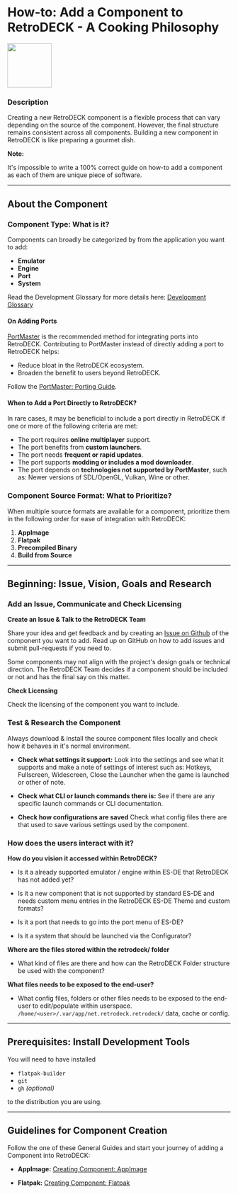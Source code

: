 # How-to: Add a Component to RetroDECK - A Cooking Philosophy

<img src="../../../wiki_icons/pixelitos/cs-extensions.png" width="100">

### Description

Creating a new RetroDECK component is a flexible process that can vary depending on the source of the component. However, the final structure remains consistent across all components. Building a new component in RetroDECK is like preparing a gourmet dish.

**Note:** 

It's impossible to write a 100% correct guide on how-to add a component as each of them are unique piece of software.

---

## About the Component

### Component Type: What is it?

Components can broadly be categorized by from the application you want to add:

- **Emulator**
- **Engine**
- **Port**
- **System**

Read the Development Glossary for more details here: [Development Glossary](../development-glossary.md) 

#### On Adding Ports

[PortMaster](https://portmaster.games/) is the recommended method for integrating ports into RetroDECK. Contributing to PortMaster instead of directly adding a port to RetroDECK helps:

- Reduce bloat in the RetroDECK ecosystem.
- Broaden the benefit to users beyond RetroDECK.

Follow the [PortMaster: Porting Guide](https://portmaster.games/porting.html).

#### When to Add a Port Directly to RetroDECK?

In rare cases, it may be beneficial to include a port directly in RetroDECK if one or more of the following criteria are met:

- The port requires **online multiplayer** support.
- The port benefits from **custom launchers**.
- The port needs **frequent or rapid updates**.
- The port supports **modding or includes a mod downloader**.
- The port depends on **technologies not supported by PortMaster**, such as: Newer versions of SDL/OpenGL, Vulkan, Wine or other.


### Component Source Format: What to Prioritize?

When multiple source formats are available for a component, prioritize them in the following order for ease of integration with RetroDECK:

1. **AppImage**
2. **Flatpak**
3. **Precompiled Binary**
4. **Build from Source**

---

## Beginning: Issue, Vision, Goals and Research

### Add an Issue, Communicate and Check Licensing

**Create an Issue & Talk to the RetroDECK Team**

Share your idea and get feedback and by creating an [Issue on Github](https://github.com/RetroDECK/RetroDECK/issues) of the component you want to add. Read up on GitHub on how to add issues and submit pull-requests if you need to.

Some components may not align with the project's design goals or technical direction. The RetroDECK Team decides if a component should be included or not and has the final say on this matter. 

**Check Licensing** 

Check the licensing of the component you want to include. 

### Test & Research the Component

Always download & install the source component files locally and check how it behaves in it's normal environment. 

- **Check what settings it support:** Look into the settings and see what it supports and make a note of settings of interest such as: Hotkeys, Fullscreen, Widescreen, Close the Launcher when the game is launched or other of note. 

- **Check what CLI or launch commands there is:** See if there are any specific launch commands or CLI documentation. 

- **Check how configurations are saved** Check what config files there are that used to save various settings used by the component. 

### How does the users interact with it?

**How do you vision it accessed within RetroDECK?** 

- Is it a already supported emulator / engine within ES-DE that RetroDECK has not added yet?

- Is it a new component that is not supported by standard ES-DE and needs custom menu entries in the RetroDECK ES-DE Theme and custom formats? 

- Is it a port that needs to go into the port menu of ES-DE?

- Is it a system that should be launched via the Configurator? 

**Where are the files stored within the retrodeck/ folder**

- What kind of files are there and how can the RetroDECK Folder structure be used with the component?

**What files needs to be exposed to the end-user?**

- What config files, folders or other files needs to be exposed to the end-user to edit/populate within userspace. `/home/<user>/.var/app/net.retrodeck.retrodeck/` data, cache or config.

---

## Prerequisites: Install Development Tools

You will need to have installed 

- `flatpak-builder`
- `git`
- `gh` *(optional)* 

to the distribution you are using.

---

## Guidelines for Component Creation

Follow the one of these General Guides and start your journey of adding a Component into RetroDECK:

- **AppImage:** [Creating Component: AppImage](component-create-appimage.md)

- **Flatpak:** [Creating Component: Flatpak](component-create-flatpak.md)
